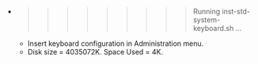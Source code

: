 * >>>>>>>>> Running inst-std-system-keyboard.sh ...
  * Insert keyboard configuration in Administration menu.
  * Disk size = 4035072K. Space Used = 4K.

